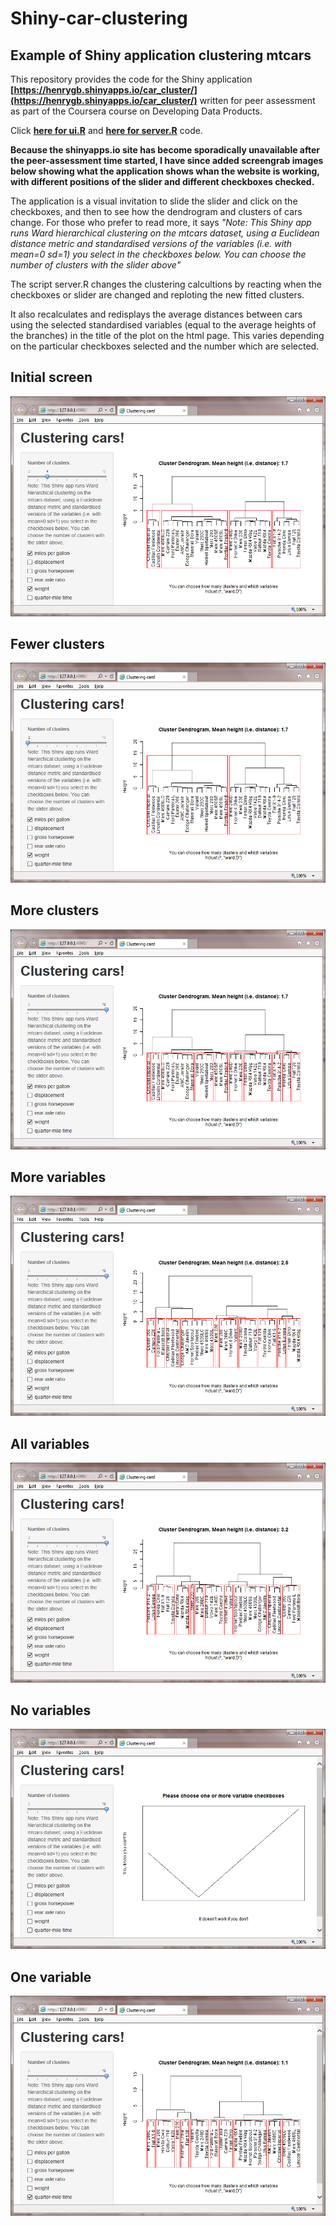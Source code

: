 Shiny-car-clustering
====================

Example of Shiny application clustering mtcars 
----------------------------------------------

This repository provides the code for the Shiny application 
**[https://henrygb.shinyapps.io/car_cluster/](https://henrygb.shinyapps.io/car_cluster/)** 
written for peer assessment as part of the Coursera course on 
Developing Data Products.

Click **[here for ui.R](https://github.com/Henrygb/Shiny-car-clustering/blob/master/car_cluster/ui.R)** 
and **[here for server.R](https://github.com/Henrygb/Shiny-car-clustering/blob/master/car_cluster/server.R)** code.

**Because the shinyapps.io site has become sporadically unavailable after the peer-assessment time started, 
I have since added screengrab images below showing what the application shows whan the website is working, 
with different positions of the slider and different checkboxes checked.**  

The application is a visual invitation to slide the slider and 
click on the checkboxes, and then to see how the dendrogram and clusters of cars change.  For those 
who prefer to read more, it says *"Note: This Shiny app runs Ward hierarchical clustering 
on the mtcars dataset, using a Euclidean distance metric and standardised versions of the variables 
(i.e. with mean=0 sd=1) you select in the checkboxes below. You can choose the number of clusters with the slider above"* 

The script server.R changes the clustering calcultions by reacting when the checkboxes or slider 
are changed and reploting the new fitted clusters. 

It also recalculates and redisplays the average distances between cars
using the selected standardised variables 
(equal to the average heights of the branches) 
in the title of the plot on the html page. 
This varies depending on the particular checkboxes selected and the number which are selected. 

Initial screen
--------------

![plot of Initial_screen](figures/Initial_screen.png) 

Fewer clusters
--------------

![plot of Fewer_clusters](figures/Fewer_clusters.png) 

More clusters
--------------

![plot of More_clusters](figures/More_clusters.png) 

More variables
--------------

![plot of More_variables](figures/More_variables.png) 

All variables
--------------

![plot of All_variables](figures/All_variables.png) 

No variables
--------------

![plot of No_variables](figures/No_variables.png) 

One variable
--------------

![plot of One_variable](figures/One_variable.png) 

 
